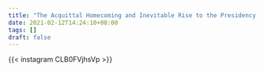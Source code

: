 ```yaml
---
title: "The Acquittal Homecoming and Inevitable Rise to the Presidency of imelda Romualdez Marcos"
date: 2021-02-12T14:24:10+08:00
tags: []
draft: false
---
```

{{< instagram CLB0FVjhsVp >}}
